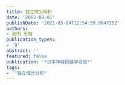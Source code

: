 ```yaml
---
title: 独立成分解析
date: '2002-09-01'
publishDate: '2021-05-04T12:54:39.904725Z'
authors:
- 池田 思朗
publication_types:
- '9'
abstract: ''
featured: false
publication: '*日本神経回路学会誌*'
tags:
- '"独立成分分析"'
---
```

